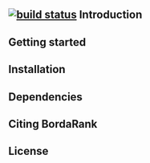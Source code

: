 [![build status](https://git.cs.upb.de/prithag/pref_learning_neural_network/badges/master/build.svg)](https://git.cs.upb.de/prithag/pref_learning_neural_network/commits/master)
Introduction
-------------

Getting started
---------------

Installation
------------

Dependencies
------------

Citing BordaRank
----------------

License
--------